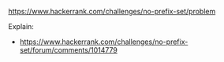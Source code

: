 https://www.hackerrank.com/challenges/no-prefix-set/problem

Explain:
- https://www.hackerrank.com/challenges/no-prefix-set/forum/comments/1014779
